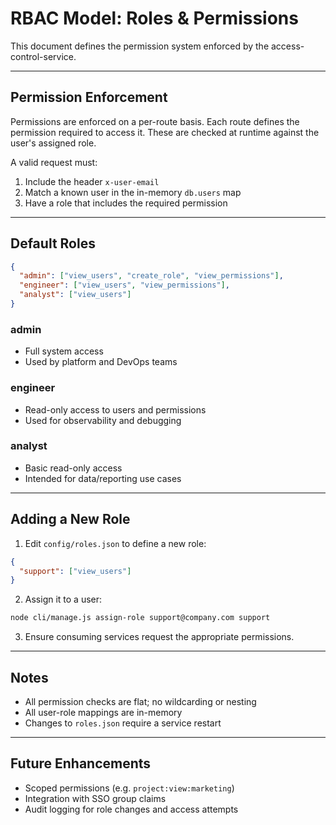 # RBAC Model: Roles & Permissions

This document defines the permission system enforced by the access-control-service.

---

## Permission Enforcement

Permissions are enforced on a per-route basis. Each route defines the permission required to access it. These are checked at runtime against the user's assigned role.

A valid request must:
1. Include the header `x-user-email`
2. Match a known user in the in-memory `db.users` map
3. Have a role that includes the required permission

---

## Default Roles

```json
{
  "admin": ["view_users", "create_role", "view_permissions"],
  "engineer": ["view_users", "view_permissions"],
  "analyst": ["view_users"]
}
```

### admin
- Full system access
- Used by platform and DevOps teams

### engineer
- Read-only access to users and permissions
- Used for observability and debugging

### analyst
- Basic read-only access
- Intended for data/reporting use cases

---

## Adding a New Role

1. Edit `config/roles.json` to define a new role:
```json
{
  "support": ["view_users"]
}
```

2. Assign it to a user:
```bash
node cli/manage.js assign-role support@company.com support
```

3. Ensure consuming services request the appropriate permissions.

---

## Notes

- All permission checks are flat; no wildcarding or nesting
- All user-role mappings are in-memory
- Changes to `roles.json` require a service restart

---

## Future Enhancements

- Scoped permissions (e.g. `project:view:marketing`)
- Integration with SSO group claims
- Audit logging for role changes and access attempts
